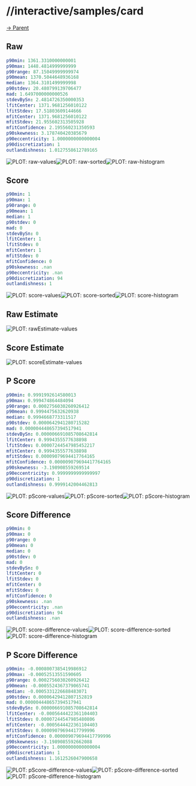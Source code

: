 
# //interactive/samples/card

[→ Parent](../..)


## Raw


```yaml
p90min: 1361.3310000000001
p90max: 1448.4814999999999
p90range: 87.15049999999974
p90mean: 1370.5044648936168
median: 1364.3101499999998
p90stdev: 20.480799139706477
mad: 1.6497000000000526
stdevBySn: 2.4814726350000353
lfitCenter: 1371.9681256010122
lfitStdev: 17.51803609144666
mfitCenter: 1371.9681256010122
mfitStdev: 21.955602313505928
mfitConfidence: 2.195560231350593
p90skewness: 3.178740420385679
p90eccentricity: 1.0000000000000004
p90discretization: 1
outlandishness: 1.0127558612789165

```

![PLOT: raw-values](./raw/values.svg)![PLOT: raw-sorted](./raw/sorted.svg)![PLOT: raw-histogram](./raw/histogram.svg)
## Score


```yaml
p90min: 1
p90max: 1
p90range: 0
p90mean: 1
median: 1
p90stdev: 0
mad: 0
stdevBySn: 0
lfitCenter: 1
lfitStdev: 0
mfitCenter: 1
mfitStdev: 0
mfitConfidence: 0
p90skewness: .nan
p90eccentricity: .nan
p90discretization: 94
outlandishness: 1

```

![PLOT: score-values](./score/values.svg)![PLOT: score-sorted](./score/sorted.svg)![PLOT: score-histogram](./score/histogram.svg)
## Raw Estimate

![PLOT: rawEstimate-values](./rawEstimate/values.svg)
## Score Estimate

![PLOT: scoreEstimate-values](./scoreEstimate/values.svg)
## P Score


```yaml
p90min: 0.9991992614580013
p90max: 0.999474864484094
p90range: 0.0002756030260926412
p90mean: 0.9994475632620938
median: 0.9994668773311517
p90stdev: 0.0000642941280715282
mad: 0.000004448657394517941
stdevBySn: 0.000006691085708642814
lfitCenter: 0.9994355577638898
lfitStdev: 0.00007244547985452217
mfitCenter: 0.9994355577638898
mfitStdev: 0.00009079694417764165
mfitConfidence: 0.000009079694417764165
p90skewness: -3.198908559269514
p90eccentricity: 0.9999999999999997
p90discretization: 1
outlandishness: 0.9999142004462813

```

![PLOT: pScore-values](./pScore/values.svg)![PLOT: pScore-sorted](./pScore/sorted.svg)![PLOT: pScore-histogram](./pScore/histogram.svg)
## Score Difference


```yaml
p90min: 0
p90max: 0
p90range: 0
p90mean: 0
median: 0
p90stdev: 0
mad: 0
stdevBySn: 0
lfitCenter: 0
lfitStdev: 0
mfitCenter: 0
mfitStdev: 0
mfitConfidence: 0
p90skewness: .nan
p90eccentricity: .nan
p90discretization: 94
outlandishness: .nan

```

![PLOT: score-difference-values](./score-difference/values.svg)![PLOT: score-difference-sorted](./score-difference/sorted.svg)![PLOT: score-difference-histogram](./score-difference/histogram.svg)
## P Score Difference


```yaml
p90min: -0.0008007385419986912
p90max: -0.00052513551590605
p90range: 0.0002756030260926412
p90mean: -0.0005524367379065741
median: -0.0005331226688483071
p90stdev: 0.00006429412807152819
mad: 0.000004448657394517941
stdevBySn: 0.000006691085708642814
lfitCenter: -0.0005644422361104403
lfitStdev: 0.00007244547985480806
mfitCenter: -0.0005644422361104403
mfitStdev: 0.00009079694417799996
mfitConfidence: 0.000009079694417799996
p90skewness: -3.1989085592662088
p90eccentricity: 1.0000000000000004
p90discretization: 1
outlandishness: 1.1612526047900658

```

![PLOT: pScore-difference-values](./pScore-difference/values.svg)![PLOT: pScore-difference-sorted](./pScore-difference/sorted.svg)![PLOT: pScore-difference-histogram](./pScore-difference/histogram.svg)